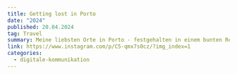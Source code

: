 ```yaml
---
title: Getting lost in Porto
date: "2024"
published: 20.04.2024
tag: Travel
summary: Meine liebsten Orte in Porto - festgehalten in einem bunten Reiseführer.
link: https://www.instagram.com/p/C5-qmx7s0cz/?img_index=1
categories:
  - digitale-kommunikation
---
```

